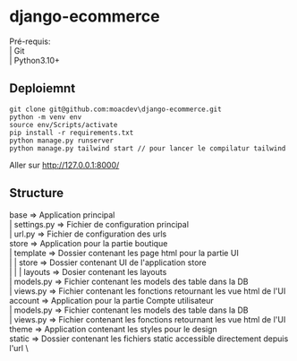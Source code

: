 # django-ecommerce

Pré-requis:\
|   Git\
|   Python3.10+
## Deploiemnt
    git clone git@github.com:moacdev\django-ecommerce.git
    python -m venv env
    source env/Scripts/activate
    pip install -r requirements.txt
    python manage.py runserver
    python manage.py tailwind start // pour lancer le compilatur tailwind
Aller sur http://127.0.0.1:8000/
## Structure
base => Application principal \
|   settings.py => Fichier de configuration principal \
|   url.py => Fichier de configuration des urls \
store => Application pour la partie boutique \
|   template => Dossier contenant les page html pour la partie UI \
|   |  store => Dossier contenant UI de l'application store  \
|   |  | layouts => Dosier contenant les layouts \
|   models.py => Fichier contenant les models des table dans la DB \
|   views.py => Fichier contenant les fonctions retournant les vue html de l'UI \
account => Application pour la partie Compte utilisateur \
|   models.py => Fichier contenant les models des table dans la DB \
|   views.py => Fichier contenant les fonctions retournant les vue html de l'UI \
theme => Application contenant les styles pour le design \
static => Dossier contenant les fichiers static accessible directement depuis l'url \



